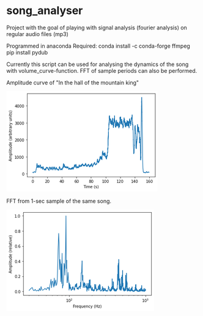 # song_analyser
Project with the goal of playing with signal analysis (fourier analysis) on regular audio files (mp3)

Programmed in anaconda
Required:
conda install -c conda-forge ffmpeg
pip install pydub

Currently this script can be used for analysing the dynamics of the song with volume_curve-function. FFT of sample periods can also be performed.

Amplitude curve of "In the hall of the mountain king"

![amplitude curve](example_figures/amplitude_curve_example.png)

FFT from 1-sec sample of the same song.

![FFT](example_figures/fft_example.png)
